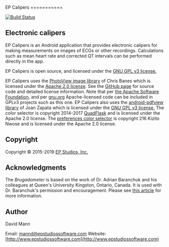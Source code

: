 EP Calipers ===========

[![Build Status](https://travis-ci.org/mannd/epcalipers-android.svg?branch=master)](https://travis-ci.org/mannd/epcalipers-android)

## Electronic calipers

EP Calipers is an Android application that provides electronic
calipers for making measurements on images of ECGs or other
recordings.  Calculations such as mean heart rate and corrected QT
intervals can be performed directly in the app.

EP Calipers is open source, and licensed under the
[GNU GPL v3 license.](http://www.gnu.org/licenses/gpl.html)

EP Calipers uses the
[PhotoView image library](https://github.com/chrisbanes/PhotoView) of
Chris Banes which is licensed under the
[Apache 2.0 license](https://www.apache.org/licenses/LICENSE-2.0).
See the [GitHub page](https://github.com/chrisbanes/PhotoView) for
source code and detailed license information.  Note that per
[the Apache Software Foundation](http://www.apache.org/licenses/GPL-compatibility.html),
and per
[gnu.org](https://www.gnu.org/licenses/license-list.en.html#GPLCompatibleLicenses)
Apache-licensed code can be included in GPLv3 projects such as this
one.  EP Calipers also uses the
[android-pdfview library](https://github.com/JoanZapata/android-pdfview)
of Joan Zapata which is licensed under the
[GNU GPL v3 license.](http://www.gnu.org/licenses/gpl.html) The color
selector is copyright 2014-2017
[QuadFlask](https://github.com/QuadFlask/colorpicker) and is licensed
under the Apache 2.0 license.  The
[preferences color selector](https://github.com/kizitonwose/colorpreference)
is copyright 216 Kizito Nwose and is licensed under the Apache 2.0
license.


## Copyright

Copyright © 2015-2019
[EP Studios, Inc.](http://www.epstudiossoftware.com)

## Acknowledgments

The *Brugadometer* is based on the work of Dr. Adrian Baranchuk and
his colleagues at Queen's University Kingston, Ontario, Canada.  It is
used with Dr. Baranchuk's permission and encouragement.  Please see
[this article](http://europace.oxfordjournals.org/content/16/11/1639)
for more information.

## Author

David Mann

Email:
[mannd@epstudiossoftware.com](mailto:mannd@epstudiossoftware.com)
Website:
[http://www.epstudiossoftware.com](http://www.epstudiossoftware.com)
